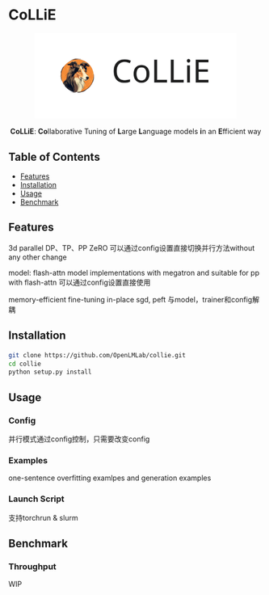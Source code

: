 # CoLLiE
<div align="center">
 <img src="docs/assets/images/collie_icon.svg" width="400px">

**CoLLiE**: **Co**llaborative Tuning of **L**arge **L**anguage models **i**n an **E**fficient way

</div>

## Table of Contents
- [Features](#features)
- [Installation](#installation)
- [Usage](#usage)
- [Benchmark](#benchmark)

## Features

3d parallel
DP、TP、PP
ZeRO
可以通过config设置直接切换并行方法without any other change

model: flash-attn
model implementations with megatron and suitable for pp
with flash-attn
可以通过config设置直接使用

memory-efficient fine-tuning
in-place sgd, peft
与model，trainer和config解耦

## Installation
```bash
git clone https://github.com/OpenLMLab/collie.git
cd collie
python setup.py install
```

## Usage
### Config
并行模式通过config控制，只需要改变config
### Examples
one-sentence overfitting examlpes and generation examples
### Launch Script
支持torchrun & slurm

## Benchmark
### Throughput
WIP